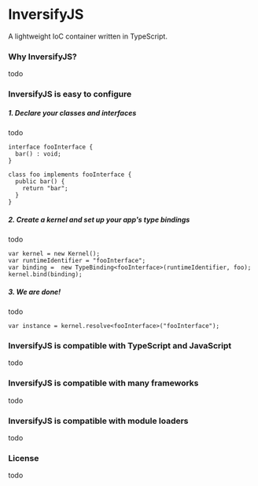 # InversifyJS
A lightweight IoC container written in TypeScript.

### Why InversifyJS?

todo

### InversifyJS is easy to configure

##### 1. Declare your classes and interfaces
todo

```
interface fooInterface {
  bar() : void;
}

class foo implements fooInterface {
  public bar() {
    return "bar";
  }
}
```

##### 2. Create a kernel and set up your app's type bindings
todo

```
var kernel = new Kernel();
var runtimeIdentifier = "fooInterface";
var binding =  new TypeBinding<fooInterface>(runtimeIdentifier, foo);
kernel.bind(binding);
```
##### 3. We are done!
todo

```
var instance = kernel.resolve<fooInterface>("fooInterface");
```

### InversifyJS is compatible with TypeScript and JavaScript

todo

### InversifyJS is compatible with many frameworks

todo

### InversifyJS is compatible with module loaders

todo

### License

todo
